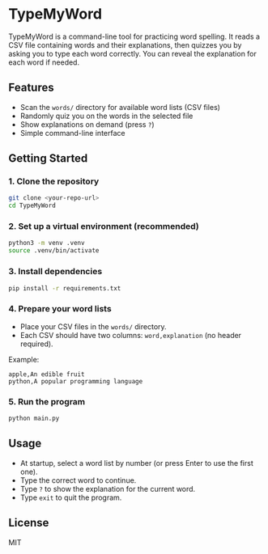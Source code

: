 # TypeMyWord

TypeMyWord is a command-line tool for practicing word spelling. It reads a CSV file containing words and their explanations, then quizzes you by asking you to type each word correctly. You can reveal the explanation for each word if needed.

## Features
- Scan the `words/` directory for available word lists (CSV files)
- Randomly quiz you on the words in the selected file
- Show explanations on demand (press `?`)
- Simple command-line interface

## Getting Started

### 1. Clone the repository
```bash
git clone <your-repo-url>
cd TypeMyWord
```

### 2. Set up a virtual environment (recommended)
```bash
python3 -m venv .venv
source .venv/bin/activate
```

### 3. Install dependencies
```bash
pip install -r requirements.txt
```

### 4. Prepare your word lists
- Place your CSV files in the `words/` directory.
- Each CSV should have two columns: `word,explanation` (no header required).

Example:
```
apple,An edible fruit
python,A popular programming language
```

### 5. Run the program
```bash
python main.py
```

## Usage
- At startup, select a word list by number (or press Enter to use the first one).
- Type the correct word to continue.
- Type `?` to show the explanation for the current word.
- Type `exit` to quit the program.

## License
MIT
